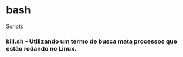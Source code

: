 # bash
Scripts

### kill.sh - Utilizando um termo de busca mata processos que estão rodando no Linux.
